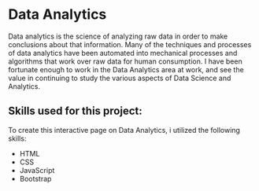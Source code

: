 # Data Analytics

Data analytics is the science of analyzing raw data in order to make conclusions about that information. Many of the techniques and processes of data analytics have been automated into mechanical processes and algorithms that work over raw data for human consumption.  I have been fortunate enough to work in the Data Analytics area at work, and see the value in continuing to study the various aspects of Data Science and Analytics.

## Skills used for this project:

To create this interactive page on Data Analytics, i utilized the following skills:

* HTML
* CSS
* JavaScript
* Bootstrap 

